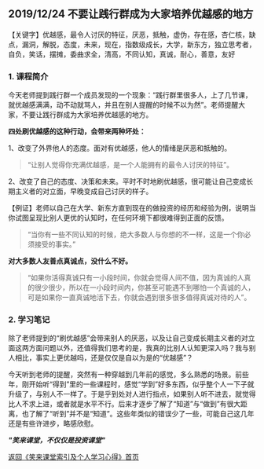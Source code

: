## 2019/12/24 不要让践行群成为大家培养优越感的地方
 
【关键字】优越感，最令人讨厌的特征，厌恶，抵触，虚伪，存在感，杏仁核，缺点，漏洞，解脱，态度，未来，现在，指数级成长，大学，新东方，独立思考者，自负，笑话，摆摊，委曲求全，清高，不同认知，真诚，耐心，善意，友好

### 1. 课程简介

今天老师提到践行群一个成员发现的一个现象：“践行群里很多人，上了几节课，就优越感满满，动不动就骂人，并且在别人提醒的时候不以为然”。老师提醒大家，不要让践行群成为大家培养优越感的地方。

**四处刷优越感的这种行动，会带来两种坏处：**

1、改变了外界他人的态度。面对有优越感，他人的情绪是厌恶和抵触的。

> “让别人觉得你充满优越感，是一个人能拥有的最令人讨厌的特征”。

2、改变了自己的态度、决策和未来。平时不时地刷优越感，很可能让自己变成长期主义者的对立面，早晚变成自己讨厌的样子。

【例证】老师以自己在大学、新东方直到现在的做投资的经历和经验为例，说明当你试图呈现比别人更优的认知时，在任何环境下都很难得到正面的反馈。
> “当你有一些不同认知的时候，绝大多数人与你想的不一样，这是一个你必须接受的事实。”

**对大多数人友善点真诚点，没什么不好。**

> “如果你活得真诚只有一小段时间，你就会觉得人间不值，因为真诚的人真的很少很少，所以在一小段时间内，你甚至可能遇不到哪怕一个真诚的人，可是如果你一直真诚地活下去，你就会遇到很多很多值得真诚对待的人”。

### 2. 学习笔记

除了老师提到的“刷优越感”会带来别人的厌恶，以及让自己变成长期主义者的对立面这两方面问题以外，还值得我们思考的是，我真的比别人认知更深入吗？我与别人相比，事实上更优越吗，还是仅仅是自以为是的“优越感”？

今天听到老师的提醒，突然有一种穿越到几年前的感觉，多么熟悉的场景。前些年，刚开始听“得到”里的一些课程时，感觉“学到”好多东西，似乎整个人一下子就升级了，与别人不一样了。于是乎到处对人进行指点，如果别人听不进去，就觉得比人不求上进，或者就是水平不行。后来才逐步了解了“知道”与“做到”有很大距离，也了解了“听到”并不是“知道”。这些年类似的错误少了一些，可能自己这几年还是有些许进步，略感欣慰。

***"笑来课堂，不仅仅是投资课堂"***

[返回《笑来课堂索引及个人学习心得》首页](README.md)
